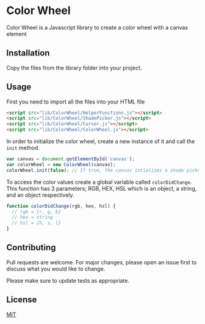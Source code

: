 # Color Wheel
Color Wheel is a Javascript library to create a color wheel with a canvas element

## Installation
Copy the files from the library folder into your project.

## Usage
First you need to import all the files into your HTML file
```html
<script src="lib/ColorWheel/HelperFunctions.js"></script>
<script src="lib/ColorWheel/ShadePicker.js"></script>
<script src="lib/ColorWheel/Cursor.js"></script>
<script src="lib/ColorWheel/ColorWheel.js"></script>
```
In order to initialize the color wheel, create a new instance of it and call the `init` method.
```javascript
var canvas = document.getElementById('canvas');
var colorWheel = new ColorWheel(canvas);
colorWheel.init(false); // If true, the canvas intializes a shade picker
```
To access the color values create a global variable called `colorDidChange`. This function has 3 parameters; RGB, HEX, HSL which is an object, a string, and an object respectively.
```javascript
function colorDidChange(rgb, hex, hsl) {
  // rgb = {r, g, b}
  // hex = string
  // hsl = {h, s, l}
}
```

## Contributing
Pull requests are welcome. For major changes, please open an issue first to discuss what you would like to change.

Please make sure to update tests as appropriate.

## License
[MIT](LICENSE)
